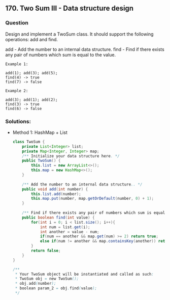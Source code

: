 ## 170. Two Sum III - Data structure design

### Question
Design and implement a TwoSum class. It should support the following operations: add and find.

add - Add the number to an internal data structure.
find - Find if there exists any pair of numbers which sum is equal to the value.

```
Example 1:

add(1); add(3); add(5);
find(4) -> true
find(7) -> false

Example 2:

add(3); add(1); add(2);
find(3) -> true
find(6) -> false
```

### Solutions:
* Method 1: HashMap + List
    ```Java
    class TwoSum {
        private List<Integer> list;
        private Map<Integer, Integer> map;
        /** Initialize your data structure here. */
        public TwoSum() {
            this.list = new ArrayList<>();
            this.map = new HashMap<>();
        }
        
        /** Add the number to an internal data structure.. */
        public void add(int number) {
            this.list.add(number);
            this.map.put(number, map.getOrDefault(number, 0) + 1);
        }
        
        /** Find if there exists any pair of numbers which sum is equal to the value. */
        public boolean find(int value) {
            for(int i = 0; i < list.size(); i++){
                int num = list.get(i);
                int another = value - num;
                if(num == another && map.get(num) >= 2) return true;
                else if(num != another && map.containsKey(another)) return true;
            }
            return false;
        }
    }
    
    /**
     * Your TwoSum object will be instantiated and called as such:
     * TwoSum obj = new TwoSum();
     * obj.add(number);
     * boolean param_2 = obj.find(value);
     */
    ```